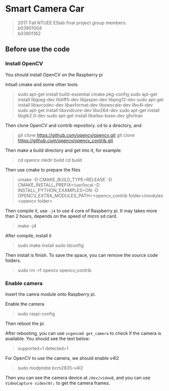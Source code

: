 
# Smart Camera Car

>2017 Fall NTUEE ESlab final project 
>group members:  
>b03901004  
>b03901162 

## Before use the code

### Install OpenCV

You should install OpenCV on the Raspberry pi

Intsall cmake and some other tools

>sudo apt-get install build-essential cmake pkg-config 
>sudo apt-get install libjpeg-dev libtiff5-dev libjasper-dev libpng12-dev 
>sudo apt-get install libavcodec-dev libavformat-dev libswscale-dev libv4l-dev 
>sudo apt-get install libxvidcore-dev libx264-dev 
>sudo apt-get install libgtk2.0-dev 
>sudo apt-get install libatlas-base-dev gfortran

Then clone OpenCV and contrib repository.  cd to a directory, and 

>git clone https://github.com/opencv/opencv.git 
>git clone https://github.com/opencv/opencv_contrib.git

Then make a build directory and get into it, for example:

>cd opencv 
>mkdir build 
>cd build

Then use cmake to prepare the files

>cmake -D CMAKE_BUILD_TYPE=RELEASE -D CMAKE_INSTALL_PREFIX=/usr/local  -D INSTALL_PYTHON_EXAMPLES=ON -D OPENCV_EXTRA_MODULES_PATH=&lt;opencv_contrib folder&gt;/modules &lt;opencv folder&gt;

Then compile it, use `-j4` to use 4 core of Raspberry pi.  It may takes more than 2 hours, depends on the speed of micro sd card.

>make -j4

After compile, install it

>sudo make install 
>sudo ldconfig

Then install is finish.  To save the space, you can remove the source code folders.

>sudo rm -rf opencv opencv_contrib

### Enable camera

Insert the camra module onto Raspberry pi.

Enable the camera

>sudo raspi-config

Then reboot the pi.

After rebooting, you can use `vcgencmd get_camera` to check if the camera is available.  You should see the text below:

>supported=1 detected=1

For OpenCV to use the camera, we should enable v4l2

>sudo modprobe bcm2835-v4l2

Then you can see the camera device at `/dev/video0`, and you can use `VideoCapture video(0);` to get the camera frames.


